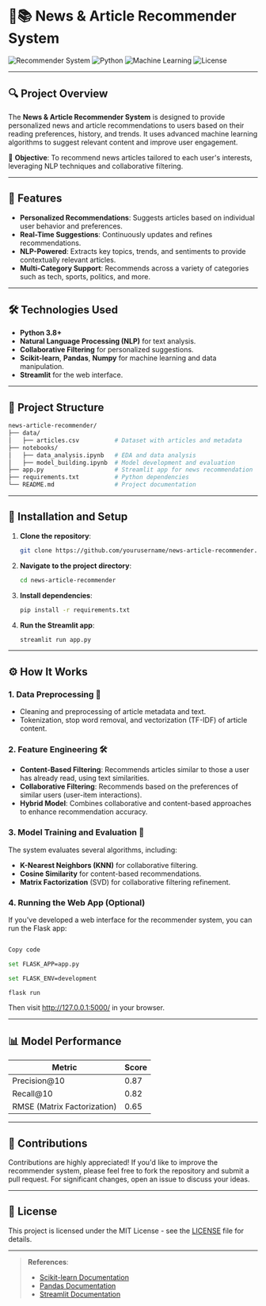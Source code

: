 # 📰📚 News & Article Recommender System 

![Recommender System](https://img.shields.io/badge/Recommendation-System-brightgreen?style=for-the-badge) ![Python](https://img.shields.io/badge/Python-3.8%2B-blue?style=for-the-badge) ![Machine Learning](https://img.shields.io/badge/Machine%20Learning-Powered-yellow?style=for-the-badge) ![License](https://img.shields.io/badge/License-MIT-green?style=for-the-badge)

---

## 🔍 Project Overview

The **News & Article Recommender System** is designed to provide personalized news and article recommendations to users based on their reading preferences, history, and trends. It uses advanced machine learning algorithms to suggest relevant content and improve user engagement.

🎯 **Objective**: 
To recommend news articles tailored to each user's interests, leveraging NLP techniques and collaborative filtering.

---

## 🌟 Features

- **Personalized Recommendations**: Suggests articles based on individual user behavior and preferences.
- **Real-Time Suggestions**: Continuously updates and refines recommendations.
- **NLP-Powered**: Extracts key topics, trends, and sentiments to provide contextually relevant articles.
- **Multi-Category Support**: Recommends across a variety of categories such as tech, sports, politics, and more.

---

## 🛠️ Technologies Used

- **Python 3.8+**
- **Natural Language Processing (NLP)** for text analysis.
- **Collaborative Filtering** for personalized suggestions.
- **Scikit-learn**, **Pandas**, **Numpy** for machine learning and data manipulation.
- **Streamlit** for the web interface.

---

## 📂 Project Structure

```bash
news-article-recommender/
├── data/
│   ├── articles.csv          # Dataset with articles and metadata
├── notebooks/
│   ├── data_analysis.ipynb   # EDA and data analysis
│   ├── model_building.ipynb  # Model development and evaluation
├── app.py                    # Streamlit app for news recommendation
├── requirements.txt          # Python dependencies
└── README.md                 # Project documentation
```

---

## 🚀 Installation and Setup

1. **Clone the repository**:
   ```bash
   git clone https://github.com/yourusername/news-article-recommender.git
   ```

2. **Navigate to the project directory**:
   ```bash
   cd news-article-recommender
   ```

3. **Install dependencies**:
   ```bash
   pip install -r requirements.txt
   ```

4. **Run the Streamlit app**:
   ```bash
   streamlit run app.py
   ```

---

## ⚙️ How It Works

### 1. Data Preprocessing 🧹
- Cleaning and preprocessing of article metadata and text.
- Tokenization, stop word removal, and vectorization (TF-IDF) of article content.

### 2. Feature Engineering 🛠️
- **Content-Based Filtering**: Recommends articles similar to those a user has already read, using text similarities.
- **Collaborative Filtering**: Recommends based on the preferences of similar users (user-item interactions).
- **Hybrid Model**: Combines collaborative and content-based approaches to enhance recommendation accuracy.

### 3. Model Training and Evaluation 🤖
The system evaluates several algorithms, including:
- **K-Nearest Neighbors (KNN)** for collaborative filtering.
- **Cosine Similarity** for content-based recommendations.
- **Matrix Factorization** (SVD) for collaborative filtering refinement.

### 4. Running the Web App (Optional)

If you've developed a web interface for the recommender system, you can run the Flask app:

```bash

Copy code

set FLASK_APP=app.py

set FLASK_ENV=development

flask run
```
Then visit http://127.0.0.1:5000/ in your browser.

---

## 📊 Model Performance

| Metric                  | Score      |
|-------------------------|------------|
| Precision@10            | 0.87       |
| Recall@10               | 0.82       |
| RMSE (Matrix Factorization) | 0.65   |

---

## 🤝 Contributions

Contributions are highly appreciated! If you'd like to improve the recommender system, please feel free to fork the repository and submit a pull request. For significant changes, open an issue to discuss your ideas.

---

## 📄 License

This project is licensed under the MIT License - see the [LICENSE](LICENSE) file for details.

---

> **References**:
> - [Scikit-learn Documentation](https://scikit-learn.org/stable/)
> - [Pandas Documentation](https://pandas.pydata.org/)
> - [Streamlit Documentation](https://docs.streamlit.io/)

